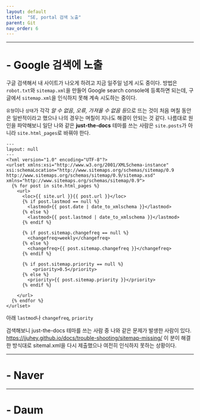 ```yaml
---
layout: default
title:  "SE, portal 검색 노출"
parent: Git
nav_order: 6
---
```


***

# - Google 검색에 노출

구글 검색해서 내 사이트가 나오게 하려고 지금 일주일 넘게 시도 중이다. 방법은 `robot.txt`와 `sitemap.xml`을 만들어 Google search console에 등록하면 되는데, 구글에서 `sitemap.xml`을 인식하지 못해 계속 시도하는 중이다. 

`유형`이나 `상태`가 각각 *알 수 없음*, *오류, 가져올 수 없음 등*으로 뜨는 것이 처음 며칠 동안은 일반적이라고 했으나 나의 경우는 며칠이 지나도 해결이 안되는 것 같다. 나름대로 원인을 파악해보니 일단 나와 같은 **just-the-docs** 테마를 쓰는 사람은 `site.posts`가 아니라 `site.html_pages`로 바꿔야 한다. 

```
---
layout: null
---
<?xml version="1.0" encoding="UTF-8"?>
<urlset xmlns:xsi="http://www.w3.org/2001/XMLSchema-instance" xsi:schemaLocation="http://www.sitemaps.org/schemas/sitemap/0.9 http://www.sitemaps.org/schemas/sitemap/0.9/sitemap.xsd" xmlns="http://www.sitemaps.org/schemas/sitemap/0.9">
  {% for post in site.html_pages %}
    <url>
      <loc>{{ site.url }}{{ post.url }}</loc>
      {% if post.lastmod == null %}
        <lastmod>{{ post.date | date_to_xmlschema }}</lastmod>
      {% else %}
        <lastmod>{{ post.lastmod | date_to_xmlschema }}</lastmod>
      {% endif %}

      {% if post.sitemap.changefreq == null %}
        <changefreq>weekly</changefreq>
      {% else %}
        <changefreq>{{ post.sitemap.changefreq }}</changefreq>
      {% endif %}

      {% if post.sitemap.priority == null %}
          <priority>0.5</priority>
      {% else %}
        <priority>{{ post.sitemap.priority }}</priority>
      {% endif %}

    </url>
  {% endfor %}
</urlset>
```

아래 `lastmod`나 `changefreq`, `priority`


검색해보니 just-the-docs 테마를 쓰는 사람 중 나와 같은 문제가 발생한 사람이 있다. <https://jjuhey.github.io/docs/trouble-shooting/sitemap-missing/> 이 분이 해결한 방식대로 sitemal.xml을 다시 제출했으나 여전히 인식하지 못하는 상황이다. 



***

# - Naver





***

# - Daum



